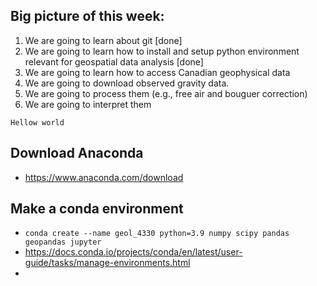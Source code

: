 ## Big picture of this week:

1. We are going to learn about git [done]
2. We are going to learn how to install and setup python environment relevant for geospatial data analysis [done]
3. We are going to learn how to access Canadian geophysical data
4. We are going to download observed gravity data. 
5. We are going to process them (e.g., free air and bouguer correction)
6. We are going to interpret them



`Hellow world`


## Download Anaconda
- https://www.anaconda.com/download

## Make a conda environment
- `conda create --name geol_4330 python=3.9 numpy scipy pandas geopandas jupyter`
- https://docs.conda.io/projects/conda/en/latest/user-guide/tasks/manage-environments.html
- 
